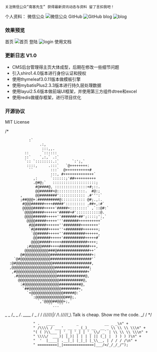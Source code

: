 
```
关注微信公众“南客先生” 获得最新资讯动态与资料 留了言扣我吧！
```
个人资料：
微信公众
![微信公众](https://gitee.com/blithe0/upload-master/blob/master/info/qrcode_for_gh_fba54bcb6399_430.jpg)
GitHub
![GitHub](https://github.com/Blithe0)
blog
![blog](https://blog.csdn.net/qq_38129621)

### 效果预览
首页
![首页](https://gitee.com/blithe0/upload-master/blob/master/images/1/index.png)
登陆
![login](https://gitee.com/blithe0/upload-master/blob/master/images/1/login.png)
使用文档
### 更新日志 V1.0
- CMS后台管理得主页大体成型，后期在修改一些细节问题
- 引入shiro1.4.0版本进行身份认证和授权
- 使用thymeleaf3.0.11版本做模板引擎
- 使用mybatisPlus2.3.3版本进行持久层处理数据
- 使用layui2.5.6版本做前端UI框架，并使用第三方组件dtree和excel
- 使用redis做缓存框架，进行项目优化
### 开源协议
MIT License

/*

               :`
                    .:,
                     :::,,.
             ::      `::::::
             ::`    `,:,` .:`
             `:: `::::::::.:`      `:';,`
              ::::,     .:::`   `@++++++++:
               ``        :::`  @+++++++++++#
                         :::, #++++++++++++++`
                 ,:      `::::::;'##++++++++++
                 .@#@;`   ::::::::::::::::::::;
                  #@####@, :::::::::::::::+#;::.
                  @@######+@:::::::::::::.  #@:;
           ,      @@########':::::::::::: .#''':`
           ;##@@@+:##########@::::::::::: @#;.,:.
            #@@@######++++#####'::::::::: .##+,:#`
            @@@@@#####+++++'#####+::::::::` ,`::@#:`
            `@@@@#####++++++'#####+#':::::::::::@.
             @@@@######+++++''#######+##';::::;':,`
              @@@@#####+++++'''#######++++++++++`
               #@@#####++++++''########++++++++'
               `#@######+++++''+########+++++++;
                `@@#####+++++''##########++++++,
                 @@######+++++'##########+++++#`
                @@@@#####+++++############++++;
              ;#@@@@@####++++##############+++,
             @@@@@@@@@@@###@###############++'
           @#@@@@@@@@@@@@###################+:
        `@#@@@@@@@@@@@@@@###################'`
      :@#@@@@@@@@@@@@@@@@@##################,
      ,@@@@@@@@@@@@@@@@@@@@################;
       ,#@@@@@@@@@@@@@@@@@@@##############+`
        .#@@@@@@@@@@@@@@@@@@#############@,
          @@@@@@@@@@@@@@@@@@@###########@,
           :#@@@@@@@@@@@@@@@@##########@,
            `##@@@@@@@@@@@@@@@########+,
              `+@@@@@@@@@@@@@@@#####@:`
                `:@@@@@@@@@@@@@@##@;.
                   `,'@@@@##@@@+;,`
                        ``...``

 _ _     /_ _ _/_. ____  /    _
/ / //_//_//_|/ /_\  /_///_/_\      Talk is cheap. Show me the code.
     _/             /
 */
 
 
                 " .   ____          _            __ _ _\n" +
                 " /\\\\ / ___'_ __ _ _(_)_ __  __ _ \\ \\ \\ \\\n" +
                 "( ( )\\___ | '_ | '_| | '_ \\/ _` | \\ \\ \\ \\\n" +
                 " \\\\/  ___)| |_)| | | | | || (_| |  ) ) ) )\n" +
                 "  '  |____| .__|_| |_|_| |_\\__, | / / / /\n" +
                 " =========|_|==============|___/=/_/_/_/");

